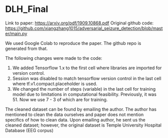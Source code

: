 # DLH_Final

Link to paper: https://arxiv.org/pdf/1909.10868.pdf
Original github code: https://github.com/xiangzhang1015/adversarial_seizure_detection/blob/master/main.py

We used Google Colab to reproduce the paper. The github repo is generated from that. 

The following changes were made to the code:
1. We added Tensorflow 1.x to the first cell where libraries are imported for version control. 
2. Session was disabled to match tensorflow version control in the last cell where tf.v1.compact.placeholder is used.
3. We changed the number of steps (variable) in the last cell for training model due to limitations in computational feasibility. Previously, it was 51. Now we use 7 - 3 of which are for training.


The cleaned dataset can be found by emailing the author. The author has mentioned to clean the data ourselves and paper does not mention specifics of how to clean data. Upon emailing author, he sent us the cleaned dataset; however, the original dataset is Temple University Hospital Database (EEG corpus)
